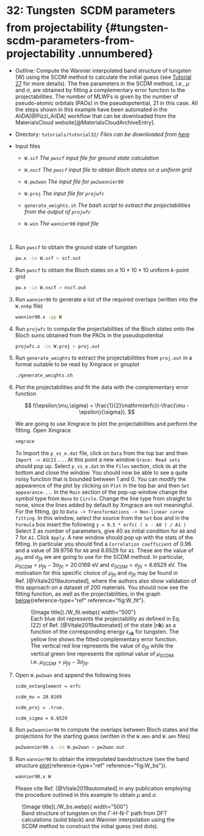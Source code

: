 # 32: Tungsten &#151; SCDM parameters from projectability {#tungsten-scdm-parameters-from-projectability .unnumbered}

-   Outline: Compute the Wannier interpolated band structure of
    tungsten (W) using the SCDM method to calculate the initial guess
    (see [Tutorial 27](../tutorial_27) for more details). The free parameters in the SCDM
    method, i.e., $\mu$ and $\sigma$, are obtained by fitting a
    complementary error function to the projectabilities. The number of
    MLWFs is given by the number of pseudo-atomic orbitals (PAOs) in the
    pseudopotential, $21$ in this case. All the steps shown in this
    example have been automated in the AiiDA[@Pizzi_AiiDA] workflow that
    can be downloaded from the MaterialsCloud
    website[@MaterialsCloudArchiveEntry].

-   Directory: `tutorials/tutorial32/` *Files can be downloaded from [here](https://github.com/wannier-developers/wannier90/tutorials/tutorial32)*

-   Input files

    -    `W.scf` *The `pwscf` input file for ground state
        calculation*

    -    `W.nscf` *The `pwscf` input file to obtain Bloch
        states on a uniform grid*

    -    `W.pw2wan` *The input file for `pw2wannier90`*

    -    `W.proj` *The input file for `projwfc`*

    -    `generate_weights.sh` *The bash script to extract the
        projectabilities from the output of `projwfc`*

    -    `W.win` *The `wannier90` input file*

&nbsp;

1.  Run `pwscf` to obtain the ground state of tungsten

    ```bash title="Terminal"
    pw.x -in W.scf > scf.out
    ```

2.  Run `pwscf` to obtain the Bloch states on a
    $10\times10\times10$ uniform $k$-point grid

    ```bash title="Terminal"
    pw.x -in W.nscf > nscf.out
    ```

3.  Run `wannier90` to generate a list of the required overlaps (written
    into the `W.nnkp` file)

    ```bash title="Terminal"
    wannier90.x -pp W
    ```

4.  Run `projwfc` to compute the projectabilities of the Bloch states
    onto the Bloch sums obtained from the PAOs in the pseudopotential

    ```bash title="Terminal"
    projwfc.x -in W.proj > proj.out
    ```

5.  Run `generate_weights` to extract the projectabilitites from
    `proj.out` in a format suitable to be read by Xmgrace or gnuplot

    ```bash title="Terminal"
    ./generate_weights.sh
    ```

6.  Plot the projectabilities and fit the data with the complementary
    error function

    $$
    f(\epsilon;\mu,\sigma) = \frac{1}{2}\mathrm{erfc}(-\frac{\mu - \epsilon}{\sigma}).
    $$

    We are going to use Xmgrace to plot the projectabilities and perform the
    fitting. Open Xmgrace

    ```bash title="Terminal"
    xmgrace
    ```

    To Import the `p_vs_e.dat` file, click on `Data` from the top bar
    and then `Import -> ASCII...`. At this point a new window
    `Grace: Read sets` should pop up. Select `p_vs_e.dat` in the `Files`
    section, click `Ok` at the bottom and close the window. You should
    now be able to see a quite noisy function that is bounded between 1
    and 0. You can modify the appearence of the plot by clicking on
    `Plot` in the top bar and then `Set appearance...`. In the `Main`
    section of the pop-up window change the symbol type from `None` to
    `Circle`. Change the line type from straight to none, since the
    lines added by default by Xmgrace are not meaningful. For the
    fitting, go to
    `Data -> Transformations -> Non-linear curve fitting`. In this
    window, select the source from the `Set` box and in the `Formula`
    box insert the following `y = 0.5 * erfc( ( x - A0 ) / A1 )` 
    Select 2 as number of parameters, give 40 as initial condition for
    `A0` and 7 for `A1`. Click `Apply`. A new window should pop up with
    the stats of the fitting. In particular you should find a
    `Correlation coefficient` of 0.96 and a value of $39.9756$ for `A0`
    and $6.6529$ for `A1`. These are the value of $\mu_{fit}$ and
    $\sigma_{fit}$ we are going to use for the SCDM method. In
    particular, $\mu_{SCDM} = \mu_{fit} - 3\sigma_{fit} = 20.0169$ eV
    and $\sigma_{SCDM} = \sigma_{fit} = 6.6529$ eV. The motivation for
    this specific choice of $\mu_{fit}$ and $\sigma_{fit}$ may be found
    in Ref. [@Vitale2019automated], where the authors also show
    validation of this approach on a dataset of 200 materials. You
    should now see the fitting function, as well as the
    projectabilities, in the graph [below](#fig:W_fit){reference-type="ref" reference="fig:W_fit"}.
    <figure markdown="span" id="fig:W_fit">
    ![Image title](./W_fit.webp){ width="500"}
    <figcaption> Each blue dot represents the projectability as defined
    in Eq. (22) of Ref. <span class="citation" data-cites="Vitale2019automated"></span> [@Vitale2019automated] of the state |<em>n</em><strong>k</strong>⟩ as a function of the corresponding energy <em>ϵ</em><sub><em>n</em><strong>k</strong></sub>
    for tungsten. The yellow line shows the fitted complementary error
    function. The vertical red line represents the value of <em>σ</em><sub><em>f</em><em>i</em><em>t</em></sub> while the vertical green line represents the optimal value of <em>μ</em><sub><em>S</em><em>C</em><em>D</em><em>M</em></sub>,
    i.e. <em>μ</em><sub><em>S</em><em>C</em><em>D</em><em>M</em></sub> = <em>μ</em><sub><em>f</em><em>i</em><em>t</em></sub> − 3<em>σ</em><sub><em>f</em><em>i</em><em>t</em></sub>.</figcaption>
    </figure>

7.  Open `W.pw2wan` and append the following lines

    ```vi title="Input file"
    scdm_entanglement = erfc

    scdm_mu = 20.0169

    scdm_proj = .true.

    scdm_sigma = 6.6529 
    ```

8.  Run `pw2wannier90` to compute the overlaps between Bloch states and
    the projections for the starting guess (written in the `W.mmn` and
    `W.amn` files)

    ```bash title="Terminal"
    pw2wannier90.x -in W.pw2wan > pw2wan.out
    ```

9.  Run `wannier90` to obtain the interpolated bandstructure (see the band structure [plot](#fig:W_bs){reference-type="ref" reference="fig:W_bs"}).
    ```bash title="Terminal"
    wannier90.x W
    ```

    Please cite Ref. [@Vitale2019automated] in any publication employing
    the procedure outlined in this example to obtain $\mu$ and $\sigma$.

<figure markdown="span" id="fig:W_bs">
![Image title](./W_bs.webp){ width="500"}
<figcaption> Band structure of tungsten on the <em>Γ</em>-H-N-<em>Γ</em> path from DFT calculations (solid black) and Wannier interpolation using the SCDM method to construct the
initial guess (red dots).</figcaption>
</figure>
